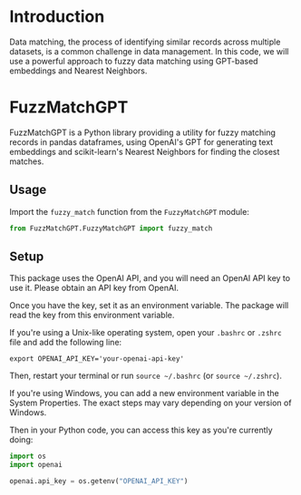 # Introduction
Data matching, the process of identifying similar records across multiple datasets, is a common challenge in data management. In this code, we will use a powerful approach to fuzzy data matching using GPT-based embeddings and Nearest Neighbors. 

# FuzzMatchGPT

FuzzMatchGPT is a Python library providing a utility for fuzzy matching records in pandas dataframes, using OpenAI's GPT for generating text embeddings and scikit-learn's Nearest Neighbors for finding the closest matches.

## Usage

Import the `fuzzy_match` function from the `FuzzyMatchGPT` module:

```python
from FuzzMatchGPT.FuzzyMatchGPT import fuzzy_match
```

## Setup

This package uses the OpenAI API, and you will need an OpenAI API key to use it. Please obtain an API key from OpenAI.

Once you have the key, set it as an environment variable. The package will read the key from this environment variable.

If you're using a Unix-like operating system, open your `.bashrc` or `.zshrc` file and add the following line:

```export OPENAI_API_KEY='your-openai-api-key'```


Then, restart your terminal or run `source ~/.bashrc` (or `source ~/.zshrc`).

If you're using Windows, you can add a new environment variable in the System Properties. The exact steps may vary depending on your version of Windows.

Then in your Python code, you can access this key as you're currently doing:

```python
import os
import openai

openai.api_key = os.getenv("OPENAI_API_KEY")
```
